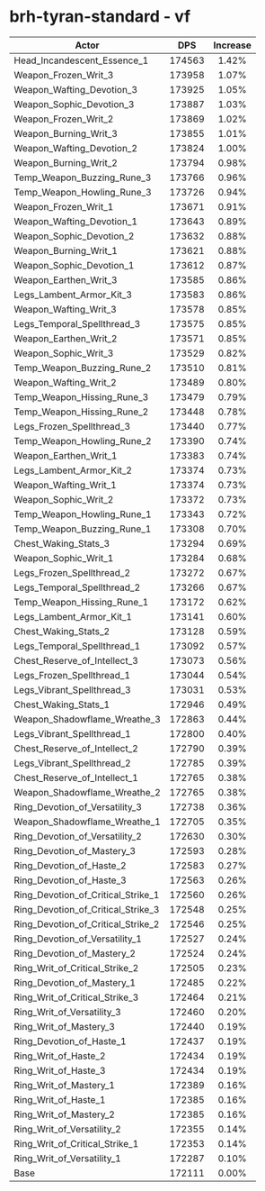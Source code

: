 # brh-tyran-standard - vf
| Actor | DPS | Increase |
|---|:---:|:---:|
|Head_Incandescent_Essence_1|174563|1.42%|
|Weapon_Frozen_Writ_3|173958|1.07%|
|Weapon_Wafting_Devotion_3|173925|1.05%|
|Weapon_Sophic_Devotion_3|173887|1.03%|
|Weapon_Frozen_Writ_2|173869|1.02%|
|Weapon_Burning_Writ_3|173855|1.01%|
|Weapon_Wafting_Devotion_2|173824|1.00%|
|Weapon_Burning_Writ_2|173794|0.98%|
|Temp_Weapon_Buzzing_Rune_3|173766|0.96%|
|Temp_Weapon_Howling_Rune_3|173726|0.94%|
|Weapon_Frozen_Writ_1|173671|0.91%|
|Weapon_Wafting_Devotion_1|173643|0.89%|
|Weapon_Sophic_Devotion_2|173632|0.88%|
|Weapon_Burning_Writ_1|173621|0.88%|
|Weapon_Sophic_Devotion_1|173612|0.87%|
|Weapon_Earthen_Writ_3|173585|0.86%|
|Legs_Lambent_Armor_Kit_3|173583|0.86%|
|Weapon_Wafting_Writ_3|173578|0.85%|
|Legs_Temporal_Spellthread_3|173575|0.85%|
|Weapon_Earthen_Writ_2|173571|0.85%|
|Weapon_Sophic_Writ_3|173529|0.82%|
|Temp_Weapon_Buzzing_Rune_2|173510|0.81%|
|Weapon_Wafting_Writ_2|173489|0.80%|
|Temp_Weapon_Hissing_Rune_3|173479|0.79%|
|Temp_Weapon_Hissing_Rune_2|173448|0.78%|
|Legs_Frozen_Spellthread_3|173440|0.77%|
|Temp_Weapon_Howling_Rune_2|173390|0.74%|
|Weapon_Earthen_Writ_1|173383|0.74%|
|Legs_Lambent_Armor_Kit_2|173374|0.73%|
|Weapon_Wafting_Writ_1|173374|0.73%|
|Weapon_Sophic_Writ_2|173372|0.73%|
|Temp_Weapon_Howling_Rune_1|173343|0.72%|
|Temp_Weapon_Buzzing_Rune_1|173308|0.70%|
|Chest_Waking_Stats_3|173294|0.69%|
|Weapon_Sophic_Writ_1|173284|0.68%|
|Legs_Frozen_Spellthread_2|173272|0.67%|
|Legs_Temporal_Spellthread_2|173266|0.67%|
|Temp_Weapon_Hissing_Rune_1|173172|0.62%|
|Legs_Lambent_Armor_Kit_1|173141|0.60%|
|Chest_Waking_Stats_2|173128|0.59%|
|Legs_Temporal_Spellthread_1|173092|0.57%|
|Chest_Reserve_of_Intellect_3|173073|0.56%|
|Legs_Frozen_Spellthread_1|173044|0.54%|
|Legs_Vibrant_Spellthread_3|173031|0.53%|
|Chest_Waking_Stats_1|172946|0.49%|
|Weapon_Shadowflame_Wreathe_3|172863|0.44%|
|Legs_Vibrant_Spellthread_1|172800|0.40%|
|Chest_Reserve_of_Intellect_2|172790|0.39%|
|Legs_Vibrant_Spellthread_2|172785|0.39%|
|Chest_Reserve_of_Intellect_1|172765|0.38%|
|Weapon_Shadowflame_Wreathe_2|172765|0.38%|
|Ring_Devotion_of_Versatility_3|172738|0.36%|
|Weapon_Shadowflame_Wreathe_1|172705|0.35%|
|Ring_Devotion_of_Versatility_2|172630|0.30%|
|Ring_Devotion_of_Mastery_3|172593|0.28%|
|Ring_Devotion_of_Haste_2|172583|0.27%|
|Ring_Devotion_of_Haste_3|172563|0.26%|
|Ring_Devotion_of_Critical_Strike_1|172560|0.26%|
|Ring_Devotion_of_Critical_Strike_3|172548|0.25%|
|Ring_Devotion_of_Critical_Strike_2|172546|0.25%|
|Ring_Devotion_of_Versatility_1|172527|0.24%|
|Ring_Devotion_of_Mastery_2|172524|0.24%|
|Ring_Writ_of_Critical_Strike_2|172505|0.23%|
|Ring_Devotion_of_Mastery_1|172485|0.22%|
|Ring_Writ_of_Critical_Strike_3|172464|0.21%|
|Ring_Writ_of_Versatility_3|172460|0.20%|
|Ring_Writ_of_Mastery_3|172440|0.19%|
|Ring_Devotion_of_Haste_1|172437|0.19%|
|Ring_Writ_of_Haste_2|172434|0.19%|
|Ring_Writ_of_Haste_3|172434|0.19%|
|Ring_Writ_of_Mastery_1|172389|0.16%|
|Ring_Writ_of_Haste_1|172385|0.16%|
|Ring_Writ_of_Mastery_2|172385|0.16%|
|Ring_Writ_of_Versatility_2|172355|0.14%|
|Ring_Writ_of_Critical_Strike_1|172353|0.14%|
|Ring_Writ_of_Versatility_1|172287|0.10%|
|Base|172111|0.00%|
